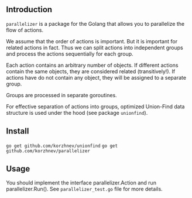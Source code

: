 Introduction
------------

`parallelizer` is a package for the Golang that allows you to parallelize the flow of actions.

We assume that the order of actions is important. But it is important for related actions in fact.
Thus we can split actions into independent groups and process the actions sequentially for each group.

Each action contains an arbitrary number of objects. If different actions contain the same objects, they are considered 
related (transitively!). If actions have do not contain any object, they will be assigned to a separate group.

Groups are processed in separate goroutines. 

For effective separation of actions into groups, optimized Union-Find data structure is used 
under the hood (see package `unionfind`).

## Install
`go get github.com/korzhnev/unionfind`
`go get github.com/korzhnev/parallelizer`

## Usage

You should implement the interface parallelizer.Action and run parallelizer.Run().
See `parallelizer_test.go` file for more details. 
  
  


